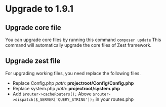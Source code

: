 # Upgrade to 1.9.1

## Upgrade core file
You can upgrade core files by running this command
`composer update`
This command will automatically upgrade the core files of Zest framework.

## Upgrade zest file
For upgrading working files, you need replace the following files.
- Replace Config.php *path:* **projectroot/Config/Config.php**
- Replace system.php *path:* **projectroot/system.php**
- Add `$router->cacheRouters();` Above `$router->dispatch($_SERVER['QUERY_STRING']);` in your routes.php
